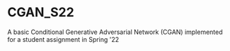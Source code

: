 # CGAN_S22
A basic Conditional Generative Adversarial Network (CGAN) implemented for a student assignment in Spring '22
